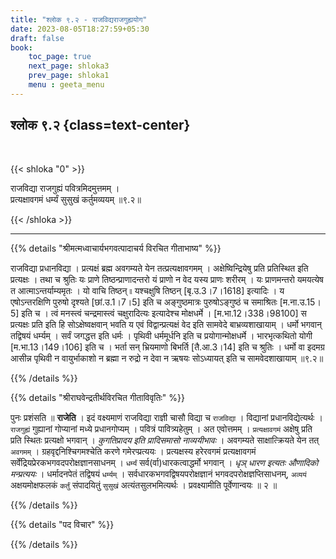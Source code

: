 ```yaml
---
title: "श्लोक ९.२ - राजविद्यराजगुह्ययोग"
date: 2023-08-05T18:27:59+05:30
draft: false
book:
    toc_page: true
    next_page: shloka3
    prev_page: shloka1
    menu : geeta_menu
---
```




## श्लोक ९.२ {class=text-center}

<br/>

{{< shloka  "0"  >}}

राजविद्या राजगुह्यं पवित्रमिदमुत्तमम् ।  
प्रत्यक्षावगमं धर्म्यं सुसुखं कर्तुमव्ययम् ॥९.२॥

{{< /shloka >}}

---


{{% details "श्रीमत्मध्वाचार्यभगवत्पादाचर्य विरचित  गीताभाष्य" %}}

राजविद्या प्रधानविद्या । प्रत्यक्षं ब्रह्म अवगम्यते येन तत्प्रत्यक्षावगमम् । 
अक्षेष्विन्द्रियेषु प्रति प्रतिस्थित इति प्रत्यक्षः । 
तथा च श्रुतिः यः प्राणे तिष्ठन्प्राणादन्तरो यं प्राणो न वेद यस्य प्राणः शरीरम् । 
यः प्राणमन्तरो यमयत्येष त आत्माऽन्तर्याम्यमृतः ।
यो वाचि तिष्ठन् ৷৷ यश्चक्षुषि तिष्ठन् [बृ.उ.3।7।1618] इत्यादिः । 
य एषोऽन्तरक्षिणि पुरुषो दृश्यते [छां.उ.1।7।5] इति च 
अङ्गुष्ठमात्रः पुरुषोऽङ्गुष्ठं च समाश्रितः [म.ना.उ.15।5] इति च । 
त्वं मनस्त्वं चन्द्रमास्त्वं चक्षुरादित्यः इत्यादेश्च मोक्षधर्मे । [म.भा.12।338।98100] 
स प्रत्यक्षः प्रति इति हि सोऽक्षेष्वक्षवान् भवति य एवं विद्वान्प्रत्यक्षं वेद इति 
सामवेदे बाभ्रव्यशाखायाम् । धर्मो भगवान् तद्विषयं धर्म्यम् । 
सर्वं जगद्धत्त इति धर्मः । पृथिवी धर्ममूर्धनि इति च प्रयोगान्मोक्षधर्मे । 
भारभृत्कथितो योगी [म.भा.13।149।106] इति च । 
भर्ता सन् भ्रियमाणो बिभर्ति [तै.आ.3।14] इति च श्रुतिः । 
धर्मो वा इदमग्र आसीन्न पृथिवी न वायुर्भाकाशो न ब्रह्मा 
न रुद्रो न देवा न ऋषयः सोऽध्यायत् इति च सामवेदशाखायाम् ॥९.२॥

{{% /details %}}



{{% details "श्रीराघवेन्द्रतीर्थविरचित गीताविवृतिः" %}}

पुनः प्रशंसति ॥ **राजेति** । इदं वक्ष्यमाणं राजविद्या 
राज्ञी चासौ विद्या च `राजविद्या` । विद्यानां प्रधानविद्येत्यर्थः । 
`राजगुह्यं` गुह्यानां गोप्यानां मध्ये प्रधानगोप्यम्‌ । पवित्रं पावित्र्यहेतुम्‌ । 
अत एवोत्तमम्‌ । `प्रत्यक्षावगमं` अक्षेषु प्रति प्रति स्थितः प्रत्यक्षो भगवान्‌ । 
*कुगतिप्रादय इति प्रादिसमासो नाव्ययीभावः* । 
अवगम्यते साक्षात्क्रियते येन तत्‌ `अवगमम्‌` ।
ग्रहवृद्दनिश्चिगमश्चेति करणे गमेरप्प्रत्ययः । 
प्रत्यक्षस्य हरेरवगमं प्रत्यक्षावगमं
सर्वेंद्रियप्रेरकभगवदपरोक्षज्ञानसाधनम्‌ । `धर्म्यं` सर्व(र्वा)धारकत्वाद्धर्मो 
भगवान्‌ । *धृञ् धारण इत्यतः औणादिको मन्प्रत्ययः* । 
धर्मादनपेतं तद्विषयं `धर्म्यम्‌` । 
सर्वधारकभगवद्विषयपरोक्षज्ञानं भगवदपरोक्षज्ञप्तिसाधनम्‌, `अव्ययं`
अक्षयमोक्षफलकं `कर्तुं` संपादयितुं `सुसुखं` अत्यंतसुलभमित्यर्थः ।
प्रवक्ष्यामीति पूर्वेणान्वयः ॥ २ ॥

{{% /details %}}



{{% details "पद विचार" %}}


{{% /details %}}
